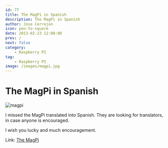 ```yaml
---
id: 77
title: The MagPi in Spanish
description: The MagPi in Spanish
author: Jose Cerrejon
icon: pen-to-square
date: 2013-02-23 12:00:00
prev: /
next: false
category:
    - Raspberry PI
tag:
    - Raspberry PI
image: /images/magpi.jpg
---
```


# The MagPi in Spanish

![magpi](/images/magpi.jpg)

I missed the MagPi translated into Spanish. They are looking for translators, in case anyone is encouraged.

I wish you lucky and much encouragement.

Link: [The MagPi](https://www.themagpi.com/es/)
